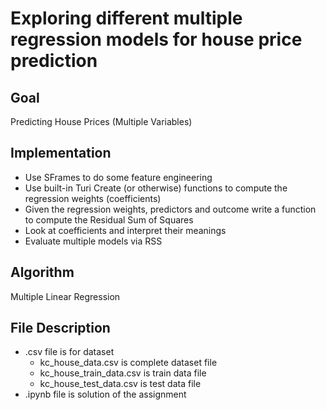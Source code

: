
# Exploring different multiple regression models for house price prediction
## Goal
Predicting House Prices (Multiple Variables)
## Implementation
* Use SFrames to do some feature engineering
* Use built-in Turi Create (or otherwise) functions to compute the regression weights (coefficients)
* Given the regression weights, predictors and outcome write a function to compute the Residual Sum of Squares
* Look at coefficients and interpret their meanings
* Evaluate multiple models via RSS
## Algorithm
Multiple Linear Regression
## File Description
* .csv file is for dataset
  * kc_house_data.csv is complete dataset file
  * kc_house_train_data.csv is train data file
  * kc_house_test_data.csv is test data file
* .ipynb file is solution of the assignment
